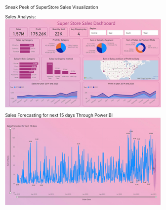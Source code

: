 Sneak Peek of SuperStore Sales Visualization

Sales Analysis:
![Alt text](/SuperStore_Sales/SuperStoreSales_Dashboard.png?raw=true "SuperStore Sales Dashboard2")


Sales Forecasting for next 15 days Through Power BI
![Alt text](/SuperStore_Sales/SuperStoreSales_Forecasting.png?raw=true "SuperStore Sales Forecasting Dashboard")

